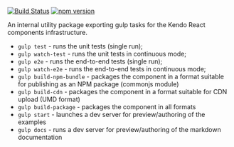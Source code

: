 [![Build Status](https://travis-ci.org/telerik/kendo-react-tasks.svg?branch=master)](https://travis-ci.org/telerik/kendo-react-tasks)
[![npm version](https://badge.fury.io/js/%40telerik%2Fkendo-react-tasks.svg)](https://badge.fury.io/js/%40telerik%2Fkendo-react-tasks)

An internal utility package exporting gulp tasks for the Kendo React components infrastructure.

 - `gulp test` - runs the unit tests (single run);
 - `gulp watch-test` - runs the unit tests in continuous mode;
 - `gulp e2e` - runs the end-to-end tests (single run);
 - `gulp watch-e2e` - runs the end-to-end tests in continuous mode;
 - `gulp build-npm-bundle` - packages the component in a format suitable for publishing as an NPM package (commonjs module)
 - `gulp build-cdn` - packages the component in a format suitable for CDN upload (UMD format)
 - `gulp build-package` - packages the component in all formats
 - `gulp start` - launches a dev server for preview/authoring of the examples
 - `gulp docs` - runs a dev server for preview/authoring of the markdown documentation
